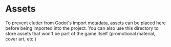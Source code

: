 # Assets

To prevent clutter from Godot's import metadata, assets can be placed here before being imported into the project.
You can also use this directory to store assets that won't be part of the game itself (promotional material, cover art, etc.)
